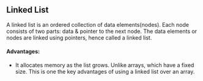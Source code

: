 <h2>Linked List</h2>

<div>
A linked list is an ordered collection of data elements(nodes). Each node consists of two parts: data & pointer to the next node. The data elements or nodes are linked using pointers, hence called a linked list.
</div>

<h4>Advantages:</h4>
<ul>
    <li>It allocates memory as the list grows. Unlike arrays, which have a fixed size. This is one the key advantages of using a linked list over an array.</li>
</ul>